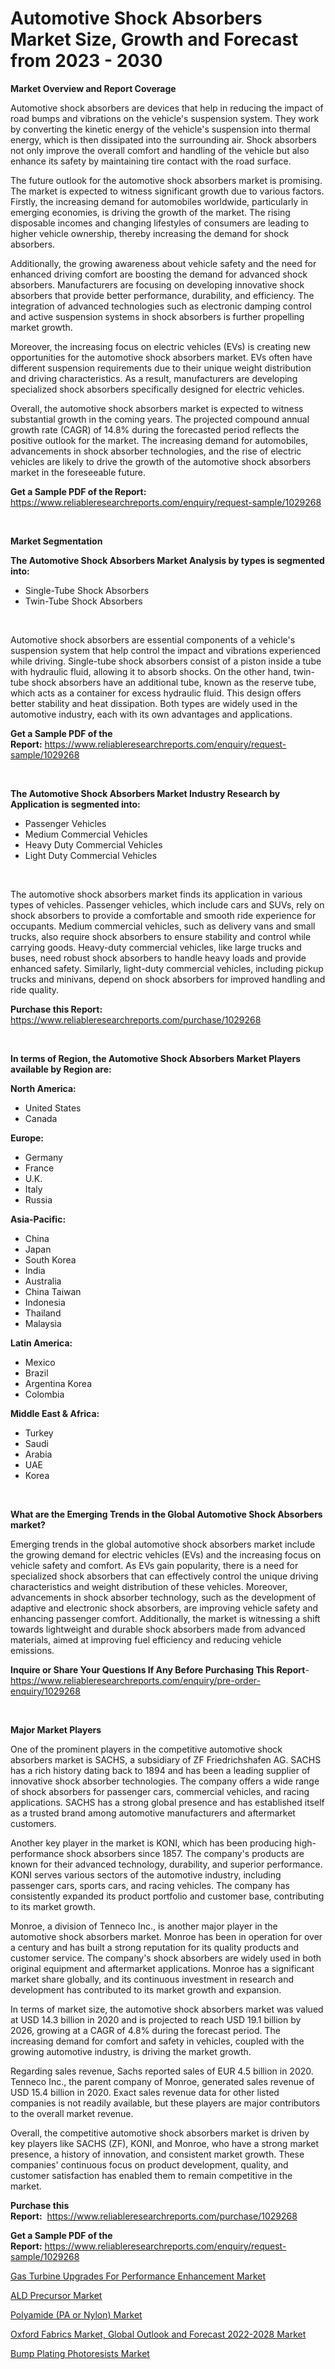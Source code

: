 <p><h1>Automotive Shock Absorbers Market Size, Growth and Forecast from 2023 - 2030</h1></p><p><strong>Market Overview and Report Coverage</strong></p>
<p><p>Automotive shock absorbers are devices that help in reducing the impact of road bumps and vibrations on the vehicle's suspension system. They work by converting the kinetic energy of the vehicle's suspension into thermal energy, which is then dissipated into the surrounding air. Shock absorbers not only improve the overall comfort and handling of the vehicle but also enhance its safety by maintaining tire contact with the road surface.</p><p>The future outlook for the automotive shock absorbers market is promising. The market is expected to witness significant growth due to various factors. Firstly, the increasing demand for automobiles worldwide, particularly in emerging economies, is driving the growth of the market. The rising disposable incomes and changing lifestyles of consumers are leading to higher vehicle ownership, thereby increasing the demand for shock absorbers.</p><p>Additionally, the growing awareness about vehicle safety and the need for enhanced driving comfort are boosting the demand for advanced shock absorbers. Manufacturers are focusing on developing innovative shock absorbers that provide better performance, durability, and efficiency. The integration of advanced technologies such as electronic damping control and active suspension systems in shock absorbers is further propelling market growth.</p><p>Moreover, the increasing focus on electric vehicles (EVs) is creating new opportunities for the automotive shock absorbers market. EVs often have different suspension requirements due to their unique weight distribution and driving characteristics. As a result, manufacturers are developing specialized shock absorbers specifically designed for electric vehicles.</p><p>Overall, the automotive shock absorbers market is expected to witness substantial growth in the coming years. The projected compound annual growth rate (CAGR) of 14.8% during the forecasted period reflects the positive outlook for the market. The increasing demand for automobiles, advancements in shock absorber technologies, and the rise of electric vehicles are likely to drive the growth of the automotive shock absorbers market in the foreseeable future.</p></p>
<p><strong>Get a Sample PDF of the Report:</strong> <a href="https://www.reliableresearchreports.com/enquiry/request-sample/1029268">https://www.reliableresearchreports.com/enquiry/request-sample/1029268</a></p>
<p>&nbsp;</p>
<p><strong>Market Segmentation</strong></p>
<p><strong>The Automotive Shock Absorbers Market Analysis by types is segmented into:</strong></p>
<p><ul><li>Single-Tube Shock Absorbers</li><li>Twin-Tube Shock Absorbers</li></ul></p>
<p>&nbsp;</p>
<p><p>Automotive shock absorbers are essential components of a vehicle's suspension system that help control the impact and vibrations experienced while driving. Single-tube shock absorbers consist of a piston inside a tube with hydraulic fluid, allowing it to absorb shocks. On the other hand, twin-tube shock absorbers have an additional tube, known as the reserve tube, which acts as a container for excess hydraulic fluid. This design offers better stability and heat dissipation. Both types are widely used in the automotive industry, each with its own advantages and applications.</p></p>
<p><strong>Get a Sample PDF of the Report:</strong>&nbsp;<a href="https://www.reliableresearchreports.com/enquiry/request-sample/1029268">https://www.reliableresearchreports.com/enquiry/request-sample/1029268</a></p>
<p>&nbsp;</p>
<p><strong>The Automotive Shock Absorbers Market Industry Research by Application is segmented into:</strong></p>
<p><ul><li>Passenger Vehicles</li><li>Medium Commercial Vehicles</li><li>Heavy Duty Commercial Vehicles</li><li>Light Duty Commercial Vehicles</li></ul></p>
<p>&nbsp;</p>
<p><p>The automotive shock absorbers market finds its application in various types of vehicles. Passenger vehicles, which include cars and SUVs, rely on shock absorbers to provide a comfortable and smooth ride experience for occupants. Medium commercial vehicles, such as delivery vans and small trucks, also require shock absorbers to ensure stability and control while carrying goods. Heavy-duty commercial vehicles, like large trucks and buses, need robust shock absorbers to handle heavy loads and provide enhanced safety. Similarly, light-duty commercial vehicles, including pickup trucks and minivans, depend on shock absorbers for improved handling and ride quality.</p></p>
<p><strong>Purchase this Report:</strong>&nbsp; <a href="https://www.reliableresearchreports.com/purchase/1029268">https://www.reliableresearchreports.com/purchase/1029268</a></p>
<p>&nbsp;</p>
<p><strong>In terms of Region, the Automotive Shock Absorbers Market Players available by Region are:</strong></p>
<p>
    <p> <strong> North America: </strong>
        <ul>
            <li>United States</li>
            <li>Canada</li>
        </ul>
        </p> 
    <p> <strong> Europe: </strong>
        <ul>
            <li>Germany</li>
            <li>France</li>
            <li>U.K.</li>
            <li>Italy</li>
            <li>Russia</li>
        </ul>
        </p> 
    <p> <strong> Asia-Pacific: </strong>
        <ul>
            <li>China</li>
            <li>Japan</li>
            <li>South Korea</li>
            <li>India</li>
            <li>Australia</li>
            <li>China Taiwan</li>
            <li>Indonesia</li>
            <li>Thailand</li>
            <li>Malaysia</li>
        </ul>
        </p> 
    <p> <strong> Latin America: </strong>
        <ul>
            <li>Mexico</li>
            <li>Brazil</li>
            <li>Argentina Korea</li>
            <li>Colombia</li>
        </ul>
        </p> 
    <p> <strong> Middle East & Africa: </strong>
        <ul>
            <li>Turkey</li>
            <li>Saudi</li>
            <li>Arabia</li>
            <li>UAE</li>
            <li>Korea</li>
        </ul>
    </p>
    </p>
<p>&nbsp;</p>
<p><strong>What are the Emerging Trends in the Global Automotive Shock Absorbers market?</strong></p>
<p><p>Emerging trends in the global automotive shock absorbers market include the growing demand for electric vehicles (EVs) and the increasing focus on vehicle safety and comfort. As EVs gain popularity, there is a need for specialized shock absorbers that can effectively control the unique driving characteristics and weight distribution of these vehicles. Moreover, advancements in shock absorber technology, such as the development of adaptive and electronic shock absorbers, are improving vehicle safety and enhancing passenger comfort. Additionally, the market is witnessing a shift towards lightweight and durable shock absorbers made from advanced materials, aimed at improving fuel efficiency and reducing vehicle emissions.</p></p>
<p><strong>Inquire or Share Your Questions If Any Before Purchasing This Report</strong>- <a href="https://www.reliableresearchreports.com/enquiry/pre-order-enquiry/1029268">https://www.reliableresearchreports.com/enquiry/pre-order-enquiry/1029268</a></p>
<p>&nbsp;</p>
<p><strong>Major Market Players</strong></p>
<p><p>One of the prominent players in the competitive automotive shock absorbers market is SACHS, a subsidiary of ZF Friedrichshafen AG. SACHS has a rich history dating back to 1894 and has been a leading supplier of innovative shock absorber technologies. The company offers a wide range of shock absorbers for passenger cars, commercial vehicles, and racing applications. SACHS has a strong global presence and has established itself as a trusted brand among automotive manufacturers and aftermarket customers. </p><p>Another key player in the market is KONI, which has been producing high-performance shock absorbers since 1857. The company's products are known for their advanced technology, durability, and superior performance. KONI serves various sectors of the automotive industry, including passenger cars, sports cars, and racing vehicles. The company has consistently expanded its product portfolio and customer base, contributing to its market growth.</p><p>Monroe, a division of Tenneco Inc., is another major player in the automotive shock absorbers market. Monroe has been in operation for over a century and has built a strong reputation for its quality products and customer service. The company's shock absorbers are widely used in both original equipment and aftermarket applications. Monroe has a significant market share globally, and its continuous investment in research and development has contributed to its market growth and expansion.</p><p>In terms of market size, the automotive shock absorbers market was valued at USD 14.3 billion in 2020 and is projected to reach USD 19.1 billion by 2026, growing at a CAGR of 4.8% during the forecast period. The increasing demand for comfort and safety in vehicles, coupled with the growing automotive industry, is driving the market growth.</p><p>Regarding sales revenue, Sachs reported sales of EUR 4.5 billion in 2020. Tenneco Inc., the parent company of Monroe, generated sales revenue of USD 15.4 billion in 2020. Exact sales revenue data for other listed companies is not readily available, but these players are major contributors to the overall market revenue.</p><p>Overall, the competitive automotive shock absorbers market is driven by key players like SACHS (ZF), KONI, and Monroe, who have a strong market presence, a history of innovation, and consistent market growth. These companies' continuous focus on product development, quality, and customer satisfaction has enabled them to remain competitive in the market.</p></p>
<p><strong>Purchase this Report:</strong>&nbsp;&nbsp;<a href="https://www.reliableresearchreports.com/purchase/1029268">https://www.reliableresearchreports.com/purchase/1029268</a></p>
<p></p>
<p><strong>Get a Sample PDF of the Report:</strong>&nbsp;<a href="https://www.reliableresearchreports.com/enquiry/request-sample/1029268">https://www.reliableresearchreports.com/enquiry/request-sample/1029268</a></p>
<p><p><a href="https://github.com/RoccoManning/Market-Research-Report-List-1/blob/main/gas-turbine-upgrades-for-performance-enhancement-market.md">Gas Turbine Upgrades For Performance Enhancement Market</a></p><p><a href="https://www.reportprime.com/ald-precursor-r2722">ALD Precursor Market</a></p><p><a href="https://issuu.com/reportprime-2/docs/polyamide-pa-or-nylon-market-size-2030.pptx?fr=xKAE9_zU1NQ">Polyamide (PA or Nylon) Market</a></p><p><a href="https://medium.com/@raygrimes1999/oxford-fabrics-market-global-outlook-and-forecast-2022-2028-market-size-growth-forecast-f7144a4efba8">Oxford Fabrics Market, Global Outlook and Forecast 2022-2028 Market</a></p><p><a href="https://www.reportprime.com/bump-plating-photoresists-r2723">Bump Plating Photoresists Market</a></p></p>